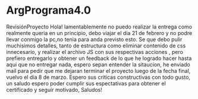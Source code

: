 # ArgPrograma4.0
RevisiónProyecto
Hola! lamentablemente no puedo realizar la entrega como realmente queria en un principio, 
debo viajar el dia 21 de febrero y no podre llevar conmigo la pc,no tenia para anda previsto esto. 
Se que debo pulir muchisimos detalles,
tanto de estructura como eliminar contenido de css innecesario, y realizar el archivo JS con sus respectivas acciones , 
pero prefiero entregarlo y obtener un feedback de lo que he logrado hacer hasta aqui que no entregar nada,
espero sepan entender la sitaucion, he enviado mail para pedir que me dejaran terminar el proyecto luego de la fecha final,
vuelvo el dia 8 de marzo. Espero sus criticas constructivas con todo gusto, un saludo espero poder cumplir sus 
espectativas para obtener el certificado y seguir motivado, Saludos!
